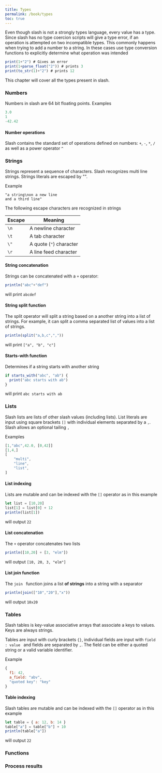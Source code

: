 ```yaml
---
title: Types
permalink: /book/types
toc: true
---
```

Even though slash is not a strongly types language, 
every value has a type.
Since slash has no type coercion scripts will give a 
type error,  if an operation is attempted on 
two incompatible types. This commonly happens when trying to add 
a number to a string. In these cases use type conversion 
functions to explicitly determine what operation was intended
```javascript
print(1+"2") # Gives an error
print(1+parse_float("2")) # prints 3
print(to_str(1)+"2") # prints 12
 ```

This chapter will cover all the types 
present in slash.

### Numbers
Numbers in slash are 64 bit floating points. 
Examples 
```javascript
3.0
1
-42.42
```

#### Number operations
Slash contains the standard set of operations defined on numbers: ``+``, ``-``, ``*``, ``/`` 
as well as a power operator ``^``

### Strings
Strings represent a sequence of characters. Slash recognizes multi line strings. 
Strings literals are escaped by "".

Example
```
"a string\non a new line
and a third line"
```

The following escape characters are recognized in strings

| Escape | Meaning |
|--------|---------|
| ``\n`` | A newline character |
| ``\t`` | A tab character |
| ``\"`` | A quote (``"``) character |
| ``\r`` | A line feed  character |

#### String concatenation
Strings can be concatenated with a `` + `` operator:
```javascript
println("abc"+"def") 
```
will print ``abcdef``

#### String split function
The split operator will split a string based on a another string into a 
list of strings. For example, it can split a comma separated list of values 
into a list of strings.
```javascript
println(split("a,b,c",",")) 
```
will print ``["a", "b", "c"]``

#### Starts-with function
Determines if a string starts with another string
```javascript
if starts_with("abc", "ab") {
  print("abc starts with ab")
}
```
will print ``abc starts with ab``

### Lists
Slash lists are lists of other slash values (including lists). List 
literals are input using square brackets ``[]`` with individual elements
separated by a ``,``. Slash allows an optional tailing ``,``

Examples
```javascript
[1,"abc",42.0, [0,42]]
[1,4,]
[
    "multi",
    "line",
    "list",
]
```

#### List indexing
Lists are mutable and can be indexed with the ``[]`` operator as in this example
```javascript
let list = [10,20]
list[1] = list[0] + 12
println(list[1])
```
will output `` 22 ``

#### List concatenation
The `` + `` operator concatenates two lists
```javascript
println([10,20] + [3, "elm"])
```
will output `` [10, 20, 3, "elm"] ``

#### List join function
The ``join `` function joins a list **of strings** into a string with a separator
```javascript
println(join(["10","20"],"x"))
```
will output `` 10x20 ``

### Tables
Slash tables is key-value associative arrays that associate a keys to values. 
Keys are always strings.

Tables are input with curly brackets ``{}``, individual fields are 
input with ``field : value `` and fields are separated by ``,``. 
The field can be either a quoted string or a valid variable identifier.

Example
```javascript
{ 
  f1: 42, 
  a_field: "abv",
  "quoted key": "key" 
}
```

#### Table indexing
Slash tables are mutable and can be indexed with the ``[]`` operator as in this example
```javascript
let table = { a: 12, b: 14 }
table["a"] = table["b"] + 10
println(table["a"])
```
will output `` 22 ``

### Functions

### Process results